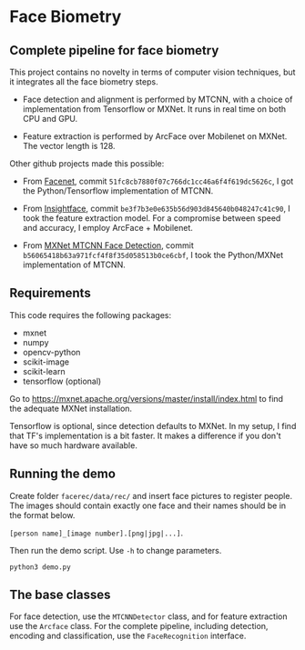 # Face Biometry
## Complete pipeline for face biometry

This project contains no novelty in terms of computer vision techniques, but it integrates all the face biometry steps.

- Face detection and alignment is performed by MTCNN, with a choice of implementation from Tensorflow or MXNet. It runs in real time on both CPU and GPU.

- Feature extraction is performed by ArcFace over Mobilenet on MXNet. The vector length is 128.


Other github projects made this possible:

- From [Facenet](https://github.com/davidsandberg/facenet), commit `51fc8cb7880f07c766dc1cc46a6f4f619dc5626c`, I got the Python/Tensorflow implementation of MTCNN.

- From [Insightface](https://github.com/deepinsight/insightface/), commit `be3f7b3e0e635b56d903d845640b048247c41c90`, I took the feature extraction model. For a compromise between speed and accuracy, I employ ArcFace + Mobilenet.

- From [MXNet MTCNN Face Detection](https://github.com/YYuanAnyVision/mxnet_mtcnn_face_detection/), commit `b56065418b63a971fcf4f8f35d058513b0ce6cbf`, I took the Python/MXNet implementation of MTCNN.


## Requirements

This code requires the following packages:

- mxnet
- numpy
- opencv-python
- scikit-image
- scikit-learn
- tensorflow (optional)

Go to https://mxnet.apache.org/versions/master/install/index.html to find the adequate MXNet installation.

Tensorflow is optional, since detection defaults to MXNet. In my setup, I find that TF's implementation is a bit faster. It makes a difference if you don't have so much hardware available.

## Running the demo

Create folder `facerec/data/rec/` and insert face pictures to register people. The images should contain exactly one face and their names should be in the format below.

`[person name]_[image number].[png|jpg|...]`.

Then run the demo script. Use `-h` to change parameters.

`python3 demo.py`


## The base classes

For face detection, use the `MTCNNDetector` class, and for feature extraction use the `Arcface` class. For the complete pipeline, including detection, encoding and classification, use the `FaceRecognition` interface.




